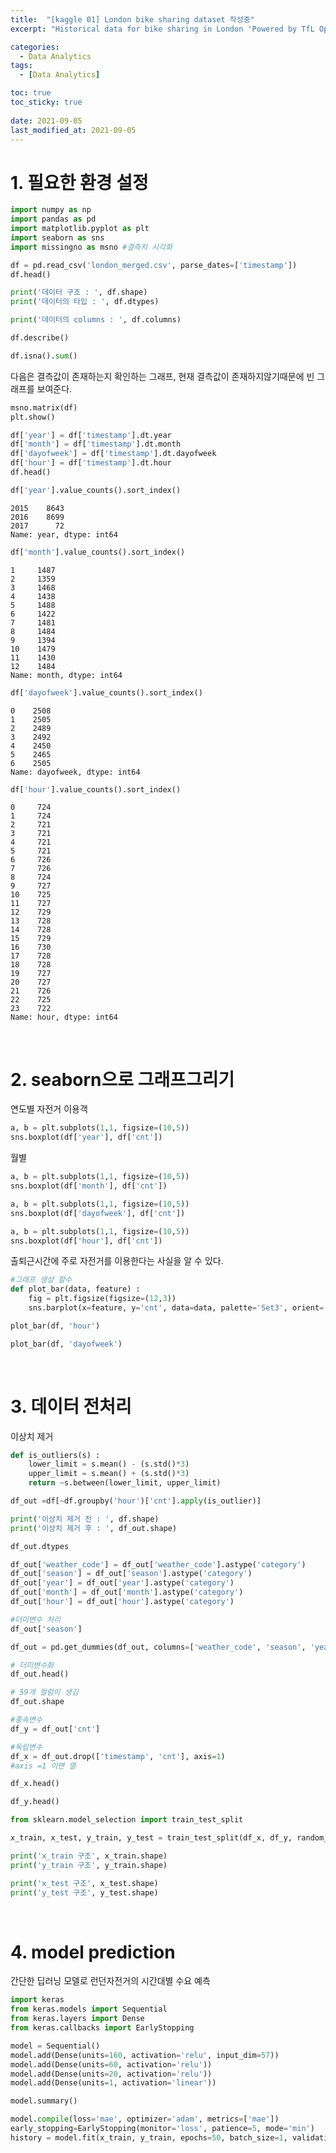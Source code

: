 ```yaml
---
title:  "[kaggle 01] London bike sharing dataset 작성중"
excerpt: "Historical data for bike sharing in London 'Powered by TfL Open Data'"

categories:
  - Data Analytics
tags:
  - [Data Analytics]

toc: true
toc_sticky: true
 
date: 2021-09-05
last_modified_at: 2021-09-05
---
```



# 1. 필요한 환경 설정
```python
import numpy as np 
import pandas as pd
import matplotlib.pyplot as plt
import seaborn as sns
import missingno as msno #결측치 시각화
```


```python
df = pd.read_csv('london_merged.csv', parse_dates=['timestamp'])
df.head()
```

```python
print('데이터 구조 : ', df.shape)
print('데이터의 타입 : ', df.dtypes)
```


```python
print('데이터의 columns : ', df.columns)
```


```python
df.describe()
```


```python
df.isna().sum() 
```

다음은 결측값이 존재하는지 확인하는 그래프, 현재 결측값이 존재하지않기때문에 빈 그래프를 보여준다.

```python
msno.matrix(df)
plt.show()
```


```python
df['year'] = df['timestamp'].dt.year
df['month'] = df['timestamp'].dt.month
df['dayofweek'] = df['timestamp'].dt.dayofweek
df['hour'] = df['timestamp'].dt.hour
df.head()
```

```python
df['year'].value_counts().sort_index()
```
```
2015    8643
2016    8699
2017      72
Name: year, dtype: int64
```

```python
df['month'].value_counts().sort_index()
```
```
1     1487
2     1359
3     1468
4     1438
5     1488
6     1422
7     1481
8     1484
9     1394
10    1479
11    1430
12    1484
Name: month, dtype: int64
```


```python
df['dayofweek'].value_counts().sort_index()
```
```
0    2508
1    2505
2    2489
3    2492
4    2450
5    2465
6    2505
Name: dayofweek, dtype: int64
```


```python
df['hour'].value_counts().sort_index()
```
```
0     724
1     724
2     721
3     721
4     721
5     721
6     726
7     726
8     724
9     727
10    725
11    727
12    729
13    728
14    728
15    729
16    730
17    728
18    728
19    727
20    727
21    726
22    725
23    722
Name: hour, dtype: int64
```
<br>

# 2. seaborn으로 그래프그리기

연도별 자전거 이용객
```python
a, b = plt.subplots(1,1, figsize=(10,5))
sns.boxplot(df['year'], df['cnt'])
```
월별

```python
a, b = plt.subplots(1,1, figsize=(10,5))
sns.boxplot(df['month'], df['cnt'])
```
```python
a, b = plt.subplots(1,1, figsize=(10,5))
sns.boxplot(df['dayofweek'], df['cnt'])
```

```python
a, b = plt.subplots(1,1, figsize=(10,5))
sns.boxplot(df['hour'], df['cnt'])
```
출퇴근시간에 주로 자전거를 이용한다는 사실을 알 수 있다.

```python
#그래프 생성 함수
def plot_bar(data, feature) :
	fig = plt.figsize(figsize=(12,3))
	sns.barplot(x=feature, y='cnt', data=data, palette='Set3', orient='V')
```


```python
plot_bar(df, 'hour')
```

```python
plot_bar(df, 'dayofweek')
```


<br>

# 3. 데이터 전처리

이상치 제거

```python
def is_outliers(s) :
	lower_limit = s.mean() - (s.std()*3)
	upper_limit = s.mean() + (s.std()*3)
	return ~s.between(lower_limit, upper_limit)
```

```python
df_out =df[~df.groupby('hour')['cnt'].apply(is_outlier)]

print('이상치 제거 전 : ', df.shape)
print('이상치 제거 후 : ', df_out.shape)
```

```python
df_out.dtypes
```

```python
df_out['weather_code'] = df_out['weather_code'].astype('category')
df_out['season'] = df_out['season'].astype('category')
df_out['year'] = df_out['year'].astype('category')
df_out['month'] = df_out['month'].astype('category')
df_out['hour'] = df_out['hour'].astype('category')
```

```python
#더미변수 처리
df_out['season']

df_out = pd.get_dummies(df_out, columns=['weather_code', 'season', 'year', 'month', 'hour'])
```

```python
# 더미변수화
df_out.head()
```
```python
# 59개 컬럼이 생김
df_out.shape
```

```python
#종속변수
df_y = df_out['cnt']

#독립변수
df_x = df_out.drop(['timestamp', 'cnt'], axis=1)
#axis =1 이면 열
```

```python
df_x.head()
```
```python
df_y.head()
```


```python
from sklearn.model_selection import train_test_split
```

```python
x_train, x_test, y_train, y_test = train_test_split(df_x, df_y, random_state=66, test_size=0.3, shuffle=False) #시계열 데이터는 섞으면 안됨
```

```python
print('x_train 구조', x_train.shape)
print('y_train 구조', y_train.shape)

print('x_test 구조', x_test.shape)
print('y_test 구조', y_test.shape)
```

<br>

# 4. model prediction

간단한 딥러닝 모델로 런던자전거의 시간대별 수요 예측

```python
import keras
from keras.models import Sequential
from keras.layers import Dense
from keras.callbacks import EarlyStopping
```

```python
model = Sequential()
model.add(Dense(units=160, activation='relu', input_dim=57))
model.add(Dense(units=60, activation='relu'))
model.add(Dense(units=20, activation='relu'))
model.add(Dense(units=1, activation='linear'))
```

```python
model.summary()
```

```python
model.compile(loss='mae', optimizer='adam', metrics=['mae'])
early_stopping=EarlyStopping(monitor='loss', patience=5, mode='min')
history = model.fit(x_train, y_train, epochs=50, batch_size=1, validation_split=0.1, callbacks=[early_stopping])
```